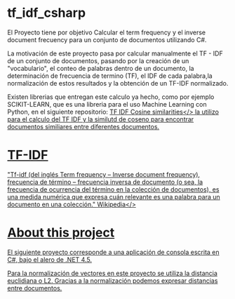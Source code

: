 # tf_idf_csharp

El Proyecto tiene por objetivo Calcular el term frequency y el inverse document frecuency para un conjunto de documentos utilizando C#.

La motivación de este proyecto pasa por calcular manualmente el TF - IDF de un conjunto de documentos, pasando por la creación de un "vocabulario", el conteo de palabras dentro de un documento,  la determinación de frecuencia de termino (TF), el IDF de cada palabra,la normalización de estos resultados y la obtención de un TF-IDF normalizado.

Existen librerias que entregan este calculo ya hecho, como por ejemplo SCIKIT-LEARN, que es una libreria para el uso Machine Learning con Python, en el siguiente repositorio: <a href="https://github.com/patovega/tf_idf_cosine_similarities" target="blank_">TF IDF Cosine similarities</> la utilizo para el calculo del TF IDF y la similutd de coseno para encontrar documentos similiares entre diferentes documentos.

# TF-IDF

"Tf-idf (del inglés Term frequency – Inverse document frequency), frecuencia de término – frecuencia inversa de documento (o sea, la frecuencia de ocurrencia del término en la colección de documentos), es una medida numérica que expresa cuán relevante es una palabra para un documento en una colección." <a href="https://es.wikipedia.org/wiki/Tf-idf" target="blank_">Wikipedia</>

# About this project

El siguiente proyecto corresponde a una aplicación de consola escrita en C#, bajo el alero de .NET 4.5.

Para la normalización de vectores en este proyecto se utiliza la distancia euclidiana o L2. Gracias a la normalización podemos expresar distancias entre documentos.

